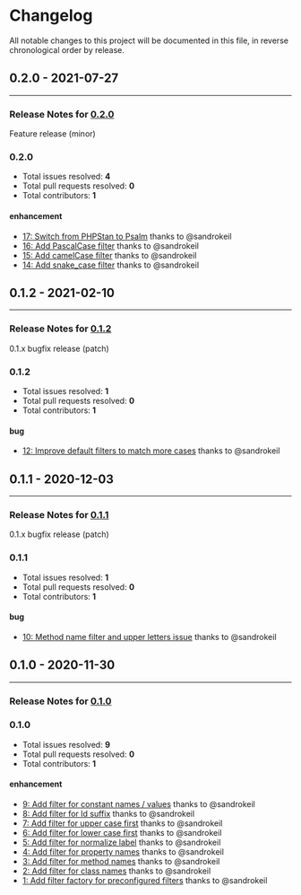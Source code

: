 # Changelog

All notable changes to this project will be documented in this file, in reverse chronological order by release.

## 0.2.0 - 2021-07-27


-----

### Release Notes for [0.2.0](https://github.com/open-code-modeling/php-filter/milestone/3)

Feature release (minor)

### 0.2.0

- Total issues resolved: **4**
- Total pull requests resolved: **0**
- Total contributors: **1**

#### enhancement

 - [17: Switch from PHPStan to Psalm](https://github.com/open-code-modeling/php-filter/issues/17) thanks to @sandrokeil
 - [16: Add PascalCase filter](https://github.com/open-code-modeling/php-filter/issues/16) thanks to @sandrokeil
 - [15: Add camelCase filter](https://github.com/open-code-modeling/php-filter/issues/15) thanks to @sandrokeil
 - [14: Add snake&#95;case filter](https://github.com/open-code-modeling/php-filter/issues/14) thanks to @sandrokeil

## 0.1.2 - 2021-02-10


-----

### Release Notes for [0.1.2](https://github.com/open-code-modeling/php-filter/milestone/5)

0.1.x bugfix release (patch)

### 0.1.2

- Total issues resolved: **1**
- Total pull requests resolved: **0**
- Total contributors: **1**

#### bug

- [12: Improve default filters to match more cases](https://github.com/open-code-modeling/php-filter/issues/12) thanks to @sandrokeil

## 0.1.1 - 2020-12-03


-----

### Release Notes for [0.1.1](https://github.com/open-code-modeling/php-filter/milestone/2)

0.1.x bugfix release (patch)

### 0.1.1

- Total issues resolved: **1**
- Total pull requests resolved: **0**
- Total contributors: **1**

#### bug

 - [10: Method name filter and upper letters issue](https://github.com/open-code-modeling/php-filter/issues/10) thanks to @sandrokeil

## 0.1.0 - 2020-11-30


-----

### Release Notes for [0.1.0](https://github.com/open-code-modeling/php-filter/milestone/1)



### 0.1.0

- Total issues resolved: **9**
- Total pull requests resolved: **0**
- Total contributors: **1**

#### enhancement

 - [9: Add filter for constant names / values](https://github.com/open-code-modeling/php-filter/issues/9) thanks to @sandrokeil
 - [8: Add filter for Id suffix](https://github.com/open-code-modeling/php-filter/issues/8) thanks to @sandrokeil
 - [7: Add filter for upper case first](https://github.com/open-code-modeling/php-filter/issues/7) thanks to @sandrokeil
 - [6: Add filter for lower case first](https://github.com/open-code-modeling/php-filter/issues/6) thanks to @sandrokeil
 - [5: Add filter for normalize label](https://github.com/open-code-modeling/php-filter/issues/5) thanks to @sandrokeil
 - [4: Add filter for property names](https://github.com/open-code-modeling/php-filter/issues/4) thanks to @sandrokeil
 - [3: Add filter for method names](https://github.com/open-code-modeling/php-filter/issues/3) thanks to @sandrokeil
 - [2: Add filter for class names](https://github.com/open-code-modeling/php-filter/issues/2) thanks to @sandrokeil
 - [1: Add filter factory for preconfigured filters](https://github.com/open-code-modeling/php-filter/issues/1) thanks to @sandrokeil

